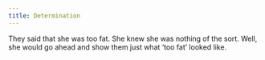 ```yaml
---
title: Determination
---
```


They said that she was too fat. She knew she was nothing of the sort. Well, she would go ahead and show them just what ‘too fat’ looked like.
